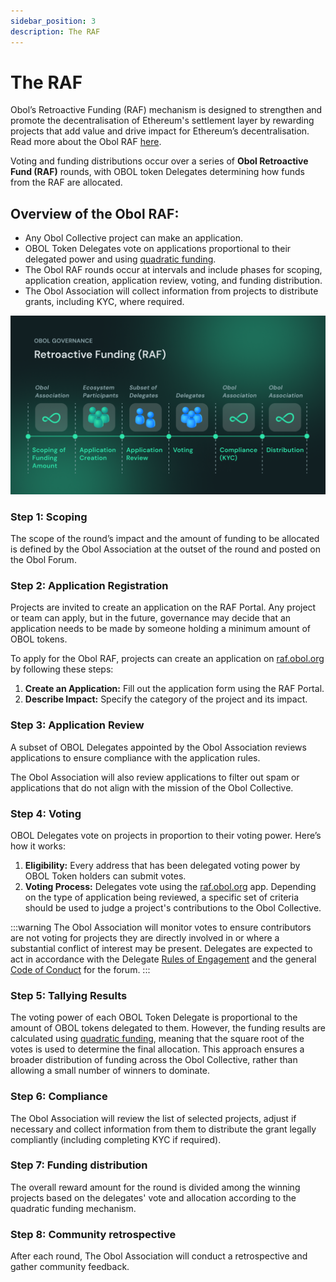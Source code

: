 ```yaml
---
sidebar_position: 3
description: The RAF
---
```


# The RAF

Obol’s Retroactive Funding (RAF) mechanism is designed to strengthen and promote the decentralisation of Ethereum's settlement layer by rewarding projects that add value and drive impact for Ethereum’s decentralisation. Read more about the Obol RAF [here](https://blog.obol.org/1-percent-for-decentralisation/).

Voting and funding distributions occur over a series of **Obol Retroactive Fund (RAF)** rounds, with OBOL token Delegates determining how funds from the RAF are allocated.

## Overview of the Obol RAF:

- Any Obol Collective project can make an application.
- OBOL Token Delegates vote on applications proportional to their delegated power and using [quadratic funding](https://qf.gitcoin.co/).
- The Obol RAF rounds occur at intervals and include phases for scoping, application creation, application review, voting, and funding distribution.
- The Obol Association will collect information from projects to distribute grants, including KYC, where required.

![RAF Explainer](/img/RAFexplainer.png)

### Step 1: Scoping

The scope of the round’s impact and the amount of funding to be allocated is defined by the Obol Association at the outset of the round and posted on the Obol Forum.

### Step 2: Application Registration

Projects are invited to create an application on the RAF Portal. Any project or team can apply, but in the future, governance may decide that an application needs to be made by someone holding a minimum amount of OBOL tokens.

To apply for the Obol RAF, projects can create an application on [raf.obol.org](http://raf.obol.org/) by following these steps:

1. **Create an Application:** Fill out the application form using the RAF Portal.
2. **Describe Impact:** Specify the category of the project and its impact.

### Step 3: Application Review

A subset of OBOL Delegates appointed by the Obol Association reviews applications to ensure compliance with the application rules.

The Obol Association will also review applications to filter out spam or applications that do not align with the mission of the Obol Collective.

### Step 4: Voting

OBOL Delegates vote on projects in proportion to their voting power. Here’s how it works:

1. **Eligibility:** Every address that has been delegated voting power by OBOL Token holders can submit votes.
2. **Voting Process:** Delegates vote using the [raf.obol.org](http://raf.obol.org) app. Depending on the type of application being reviewed, a specific set of criteria should be used to judge a project's contributions to the Obol Collective.

:::warning
The Obol Association will monitor votes to ensure contributors are not voting for projects they are directly involved in or where a substantial conflict of interest may be present. Delegates are expected to act in accordance with the Delegate [Rules of Engagement](https://community.obol.org/t/delegates-rules-of-engagement/206) and the general [Code of Conduct](https://community.obol.org/t/code-of-conduct-for-discussion-forum/205) for the forum.
:::

### Step 5: Tallying Results

The voting power of each OBOL Token Delegate is proportional to the amount of OBOL tokens delegated to them. However, the funding results are calculated using [quadratic funding](https://qf.gitcoin.co/), meaning that the square root of the votes is used to determine the final allocation. This approach ensures a broader distribution of funding across the Obol Collective, rather than allowing a small number of winners to dominate.

### Step 6: Compliance

The Obol Association will review the list of selected projects, adjust if necessary and collect information from them to distribute the grant legally compliantly (including completing KYC if required).

### Step 7: Funding distribution

The overall reward amount for the round is divided among the winning projects based on the delegates' vote and allocation according to the quadratic funding mechanism.

### **Step 8: Community retrospective**

After each round, The Obol Association will conduct a retrospective and gather community feedback.